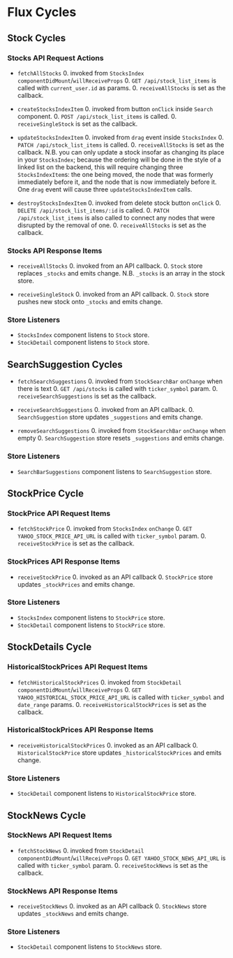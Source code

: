# Flux Cycles

## Stock Cycles

### Stocks API Request Actions

* `fetchAllStocks`
  0. invoked from `StocksIndex` `componentDidMount`/`willReceiveProps`
  0. `GET /api/stock_list_items` is called with `current_user.id` as params.
  0. `receiveAllStocks` is set as the callback.

* `createStocksIndexItem`
  0. invoked from button `onClick` inside `Search` component.
  0. `POST /api/stock_list_items` is called.
  0. `receiveSingleStock` is set as the callback.

* `updateStocksIndexItem`
  0. invoked from `drag` event inside `StocksIndex`
  0. `PATCH /api/stock_list_items` is called.
  0. `receiveAllStocks` is set as the callback.
  N.B. you can only update a stock insofar as changing its place in your `StocksIndex`; because the ordering will be done in the style of a linked list on the backend, this will require changing three `StocksIndexItem`s: the one being moved, the node that was formerly immediately before it, and the node that is now immediately before it. One `drag` event will cause three `updateStocksIndexItem` calls.

* `destroyStocksIndexItem`
  0. invoked from delete stock button `onClick`
  0. `DELETE /api/stock_list_items/:id` is called.
  0. `PATCH /api/stock_list_items` is also called to connect any nodes that were disrupted by the removal of one.
  0. `receiveAllStocks` is set as the callback.

### Stocks API Response Items

* `receiveAllStocks`
  0. invoked from an API callback.
  0. `Stock` store replaces `_stocks` and emits change.
N.B. `_stocks` is an array in the stock store.

* `receiveSingleStock`
  0. invoked from an API callback.
  0. `Stock` store pushes new stock onto `_stocks` and emits change.

### Store Listeners

* `StocksIndex` component listens to `Stock` store.
* `StockDetail` component listens to `Stock` store.

## SearchSuggestion Cycles

* `fetchSearchSuggestions`
  0. invoked from `StockSearchBar` `onChange` when there is text
  0. `GET /api/stocks` is called with `ticker_symbol` param.
  0. `receiveSearchSuggestions` is set as the callback.

* `receiveSearchSuggestions`
  0. invoked from an API callback.
  0. `SearchSuggestion` store updates `_suggestions` and emits change.

* `removeSearchSuggestions`
  0. invoked from `StockSearchBar` `onChange` when empty
  0. `SearchSuggestion` store resets `_suggestions` and emits change.

### Store Listeners

* `SearchBarSuggestions` component listens to `SearchSuggestion` store.



## StockPrice Cycle

### StockPrice API Request Items

* `fetchStockPrice`
  0. invoked from `StocksIndex` `onChange`
  0. `GET YAHOO_STOCK_PRICE_API_URL` is called with `ticker_symbol` param.
  0. `receiveStockPrice` is set as the callback.
  
### StockPrices API Response Items

* `receiveStockPrice`
  0. invoked as an API callback
  0. `StockPrice` store updates `_stockPrices` and emits change.

### Store Listeners

* `StocksIndex` component listens to `StockPrice` store.
* `StockDetail` component listens to `StockPrice` store.

## StockDetails Cycle

### HistoricalStockPrices API Request Items

* `fetchHistoricalStockPrices`
  0. invoked from `StockDetail` `componentDidMount`/`willReceiveProps`
  0. `GET YAHOO_HISTORICAL_STOCK_PRICE_API_URL` is called with `ticker_symbol` and `date_range` params.
  0. `receiveHistoricalStockPrices` is set as the callback.

### HistoricalStockPrices API Response Items

* `receiveHistoricalStockPrices`
  0. invoked as an API callback
  0. `HistoricalStockPrice` store updates `_historicalStockPrices` and emits change.

### Store Listeners

* `StockDetail` component listens to `HistoricalStockPrice` store.

## StockNews Cycle

### StockNews API Request Items

* `fetchStockNews`
  0. invoked from `StockDetail` `componentDidMount`/`willReceiveProps`
  0. `GET YAHOO_STOCK_NEWS_API_URL` is called with `ticker_symbol` param.
  0. `receiveStockNews` is set as the callback.

### StockNews API Response Items

* `receiveStockNews`
  0. invoked as an API callback
  0. `StockNews` store updates `_stockNews` and emits change.

### Store Listeners

* `StockDetail` component listens to `StockNews` store.
